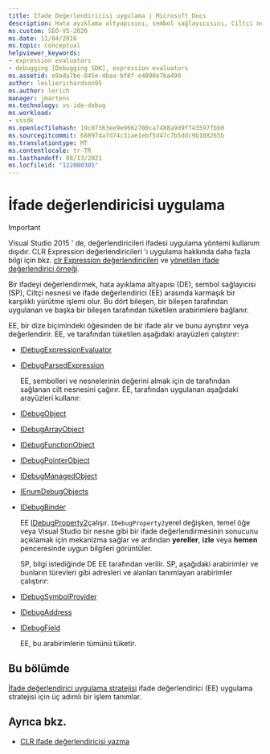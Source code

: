 ```yaml
---
title: Ifade Değerlendiricisi uygulama | Microsoft Docs
description: Hata ayıklama altyapısını, sembol sağlayıcısını, Ciltçi nesnesini ve ifade değerlendirici 'ni içeren bir ifadeyi değerlendirme hakkında bilgi edinin.
ms.custom: SEO-VS-2020
ms.date: 11/04/2016
ms.topic: conceptual
helpviewer_keywords:
- expression evaluators
- debugging [Debugging SDK], expression evaluators
ms.assetid: e9ada7be-845e-4baa-bf8f-e4890e7ba490
author: leslierichardson95
ms.author: lerich
manager: jmartens
ms.technology: vs-ide-debug
ms.workload:
- vssdk
ms.openlocfilehash: 19c07363ee9e9662700ca7488a9d9ff43597fbb0
ms.sourcegitcommit: 68897da7d74c31ae1ebf5d47c7b5ddc9b108265b
ms.translationtype: MT
ms.contentlocale: tr-TR
ms.lasthandoff: 08/13/2021
ms.locfileid: "122080305"
---
```

# <a name="implement-an-expression-evaluator"></a>İfade değerlendiricisi uygulama
> [!IMPORTANT]
> Visual Studio 2015 ' de, değerlendiricileri ifadesi uygulama yöntemi kullanım dışıdır. CLR Expression değerlendiricileri 'ı uygulama hakkında daha fazla bilgi için bkz. [clr Expression değerlendiricileri](https://github.com/Microsoft/ConcordExtensibilitySamples/wiki/CLR-Expression-Evaluators) ve [yönetilen ifade değerlendirici örneği](https://github.com/Microsoft/ConcordExtensibilitySamples/wiki/Managed-Expression-Evaluator-Sample).

 Bir ifadeyi değerlendirmek, hata ayıklama altyapısı (DE), sembol sağlayıcısı (SP), Ciltçi nesnesi ve ifade değerlendirici (EE) arasında karmaşık bir karşılıklı yürütme işlemi olur. Bu dört bileşen, bir bileşen tarafından uygulanan ve başka bir bileşen tarafından tüketilen arabirimlere bağlanır.

 EE, bir dize biçimindeki öğesinden de bir ifade alır ve bunu ayrıştırır veya değerlendirir. EE, ve tarafından tüketilen aşağıdaki arayüzleri çalıştırır:

- [IDebugExpressionEvaluator](../../extensibility/debugger/reference/idebugexpressionevaluator.md)

- [IDebugParsedExpression](../../extensibility/debugger/reference/idebugparsedexpression.md)

  EE, sembolleri ve nesnelerinin değerini almak için de tarafından sağlanan cilt nesnesini çağırır. EE, tarafından uygulanan aşağıdaki arayüzleri kullanır:

- [IDebugObject](../../extensibility/debugger/reference/idebugobject.md)

- [IDebugArrayObject](../../extensibility/debugger/reference/idebugarrayobject.md)

- [IDebugFunctionObject](../../extensibility/debugger/reference/idebugfunctionobject.md)

- [IDebugPointerObject](../../extensibility/debugger/reference/idebugpointerobject.md)

- [IDebugManagedObject](../../extensibility/debugger/reference/idebugmanagedobject.md)

- [IEnumDebugObjects](../../extensibility/debugger/reference/ienumdebugobjects.md)

- [IDebugBinder](../../extensibility/debugger/reference/idebugbinder.md)

  EE [IDebugProperty2](../../extensibility/debugger/reference/idebugproperty2.md)çalışır. `IDebugProperty2`yerel değişken, temel öğe veya Visual Studio bir nesne gibi bir ifade değerlendirmesinin sonucunu açıklamak için mekanizma sağlar ve ardından **yereller**, **izle** veya **hemen** penceresinde uygun bilgileri görüntüler.

  SP, bilgi istediğinde DE EE tarafından verilir. SP, aşağıdaki arabirimler ve bunların türevleri gibi adresleri ve alanları tanımlayan arabirimler çalıştırır:

- [IDebugSymbolProvider](../../extensibility/debugger/reference/idebugsymbolprovider.md)

- [IDebugAddress](../../extensibility/debugger/reference/idebugaddress.md)

- [IDebugField](../../extensibility/debugger/reference/idebugfield.md)

  EE, bu arabirimlerin tümünü tüketir.

## <a name="in-this-section"></a>Bu bölümde
 [İfade değerlendirici uygulama stratejisi](../../extensibility/debugger/expression-evaluator-implementation-strategy.md) ifade değerlendirici (EE) uygulama stratejisi için üç adımlı bir işlem tanımlar.

## <a name="see-also"></a>Ayrıca bkz.
- [CLR ifade değerlendiricisi yazma](../../extensibility/debugger/writing-a-common-language-runtime-expression-evaluator.md)
